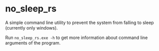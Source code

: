 # no_sleep_rs

A simple command line utility to prevent the system from falling to sleep (currently only windows). 

Run `no_sleep_rs.exe -h` to get more information about command line arguments of the program.

